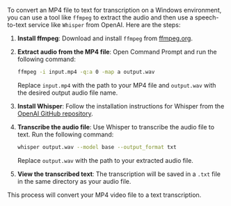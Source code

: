 To convert an MP4 file to text for transcription on a Windows environment, you can use a tool like `ffmpeg` to extract the audio and then use a speech-to-text service like `Whisper` from OpenAI. Here are the steps:

1. **Install ffmpeg**:
    Download and install `ffmpeg` from [ffmpeg.org](https://ffmpeg.org/download.html).

2. **Extract audio from the MP4 file**:
    Open Command Prompt and run the following command:
    ```sh
    ffmpeg -i input.mp4 -q:a 0 -map a output.wav
    ```
    Replace `input.mp4` with the path to your MP4 file and `output.wav` with the desired output audio file name.

3. **Install Whisper**:
    Follow the installation instructions for Whisper from the [OpenAI GitHub repository](https://github.com/openai/whisper).

4. **Transcribe the audio file**:
    Use Whisper to transcribe the audio file to text. Run the following command:
    ```sh
    whisper output.wav --model base --output_format txt
    ```
    Replace `output.wav` with the path to your extracted audio file.

5. **View the transcribed text**:
    The transcription will be saved in a `.txt` file in the same directory as your audio file.

This process will convert your MP4 video file to a text transcription.